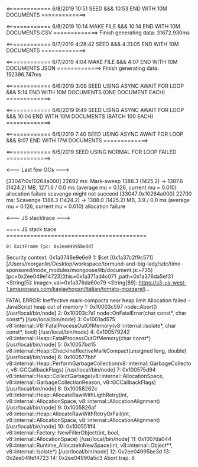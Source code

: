 <============= 6/8/2019 10:51 SEED &&& 10:53 END WITH 10M DOCUMENTS =============>

<============= 6/8/2019 10:14 MAKE FILE &&& 10:14 END WITH 10M DOCUMENTS CSV =============>
Finish generating data: 31672.930ms

<============= 6/7/2019 4:28:42 SEED &&& 4:31:05 END WITH 10M DOCUMENTS =============>

<============= 6/7/2019 4:04 MAKE FILE &&& 4:07 END WITH 10M DOCUMENTS JSON =============>
Finish generating data: 152396.747ms


<============= 6/6/2019 3:09 SEED USING ASYNC AWAIT FOR LOOP &&& 5:14 END WITH 10M DOCUMENTS (ONE DOCUMENT EACH) =============>

<============= 6/6/2019 9:49 SEED USING ASYNC AWAIT FOR LOOP &&& 10:04 END WITH 10M DOCUMENTS (BATCH 100 EACH) =============>

<============= 6/5/2019 7:40 SEED USING ASYNC AWAIT FOR LOOP &&& 8:07 END WITH 17M DOCUMENTS =============>


<============= 6/5/2019 SEED USING NORMAL FOR LOOP FAILED =============>

<--- Last few GCs --->

[33047:0x10264a000]    22692 ms: Mark-sweep 1388.3 (1425.2) -> 1387.6 (1424.2) MB, 1271.6 / 0.0 ms  (average mu = 0.126, current mu = 0.010) allocation failure scavenge might not succeed
[33047:0x10264a000]    22700 ms: Scavenge 1388.3 (1424.2) -> 1388.0 (1425.2) MB, 3.9 / 0.0 ms  (average mu = 0.126, current mu = 0.010) allocation failure 


<--- JS stacktrace --->

==== JS stack trace =========================================

    0: ExitFrame [pc: 0x2ee04995be3d]
Security context: 0x1a3746e9e6e9 <JSObject>
    1: $set [0x1a37c2f9c571] [/Users/morganlin/Desktop/workspace/tormund-and-big-lady/sdc/time-sponsored/node_modules/mongoose/lib/document.js:~735] [pc=0x2ee049e14723](this=0x1a371ad4c071 <model map = 0x1a3740d37839>,path=0x1a376da5ef31 <String[5]: image>,val=0x1a376da60e79 <String[89]: https://s3-us-west-1.amazonaws.com/kayjayhogan/Italian/tomato-mozzarell...

FATAL ERROR: Ineffective mark-compacts near heap limit Allocation failed - JavaScript heap out of memory
 1: 0x10003c597 node::Abort() [/usr/local/bin/node]
 2: 0x10003c7a1 node::OnFatalError(char const*, char const*) [/usr/local/bin/node]
 3: 0x1001ad575 v8::internal::V8::FatalProcessOutOfMemory(v8::internal::Isolate*, char const*, bool) [/usr/local/bin/node]
 4: 0x100579242 v8::internal::Heap::FatalProcessOutOfMemory(char const*) [/usr/local/bin/node]
 5: 0x10057bd15 v8::internal::Heap::CheckIneffectiveMarkCompact(unsigned long, double) [/usr/local/bin/node]
 6: 0x100577bbf v8::internal::Heap::PerformGarbageCollection(v8::internal::GarbageCollector, v8::GCCallbackFlags) [/usr/local/bin/node]
 7: 0x100575d94 v8::internal::Heap::CollectGarbage(v8::internal::AllocationSpace, v8::internal::GarbageCollectionReason, v8::GCCallbackFlags) [/usr/local/bin/node]
 8: 0x10058262c v8::internal::Heap::AllocateRawWithLigthRetry(int, v8::internal::AllocationSpace, v8::internal::AllocationAlignment) [/usr/local/bin/node]
 9: 0x1005826af v8::internal::Heap::AllocateRawWithRetryOrFail(int, v8::internal::AllocationSpace, v8::internal::AllocationAlignment) [/usr/local/bin/node]
10: 0x100551ff4 v8::internal::Factory::NewFillerObject(int, bool, v8::internal::AllocationSpace) [/usr/local/bin/node]
11: 0x1007da044 v8::internal::Runtime_AllocateInNewSpace(int, v8::internal::Object**, v8::internal::Isolate*) [/usr/local/bin/node]
12: 0x2ee04995be3d 
13: 0x2ee049e14723 
14: 0x2ee04990a5c3 
Abort trap: 6